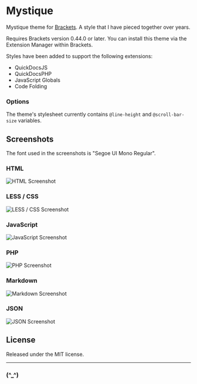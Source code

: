 # Mystique

Mystique theme for [Brackets](https://github.com/adobe/brackets). A style that I have pieced together over years.

Requires Brackets version 0.44.0 or later. You can install this theme via the Extension Manager within Brackets.

Styles have been added to support the following extensions:

* QuickDocsJS
* QuickDocsPHP
* JavaScript Globals
* Code Folding

### Options

The theme's stylesheet currently contains `@line-height` and `@scroll-bar-size` variables.

## Screenshots

The font used in the screenshots is "Segoe UI Mono Regular".

### HTML

![HTML Screenshot](https://bitbucket.org/web2nr/brackets-mystique-theme/raw/default/screenshots/html.png)

### LESS / CSS

![LESS / CSS Screenshot](https://bitbucket.org/web2nr/brackets-mystique-theme/raw/default/screenshots/less.png)

### JavaScript

![JavaScript Screenshot](https://bitbucket.org/web2nr/brackets-mystique-theme/raw/default/screenshots/js.png)

### PHP

![PHP Screenshot](https://bitbucket.org/web2nr/brackets-mystique-theme/raw/default/screenshots/php.png)

### Markdown

![Markdown Screenshot](https://bitbucket.org/web2nr/brackets-mystique-theme/raw/default/screenshots/md.png)

### JSON

![JSON Screenshot](https://bitbucket.org/web2nr/brackets-mystique-theme/raw/default/screenshots/json.png)

## License

Released under the MIT license.

------------------------------------------------------------

### (^_^)

